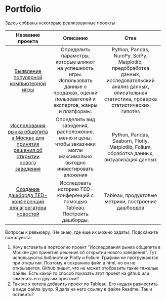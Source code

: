 # Portfolio
Здесь собраны некоторые реализованные проекты

| Название проекта  | Описание        | Стек          |
|:-----------------: |:---------------:| :-------------:|
 [Выявление популярной компьютерной игры](https://github.com/Arinich/Portfolio/tree/main/Game%20success)|Определить параметры, которые влияют на успешность игры. Использовать данные о продажах, оценки пользователей и экспертов, жанры и платформы.|  Python, Pandas, NumPy, SciPy, Matplotlib, предобработка данных, исследовательский анализ данных, описательная статистика, проверка статистических гипотез|
| [Исследования рынка общепита в Москве для принятия решения об открытии нового заведения](https://github.com/Arinich/Portfolio/tree/main/Сatering%20business)| Определить вид заведения, расположение, меню и цены, чтобы заказчики могли максимально выгодно инвестировать вложения| Python, Pandas, Seaborn, Plotly, Matplotlib, Folium, обработка данных, визуализация данных|
| [Создание дашборда TED-конференций для агрегатора новостей](https://github.com/Arinich/Portfolio/tree/main/TED-conference%20(Tableau))| Исследовать историю TED-конференций с помощью Tableau. Построить дашборды. | Tableau, продуктовые метрики, построение дашбордов|

Вопросы к ревьюеру. (Не знаю, где еще их можно задать).
Подскажите пожалуйста:
1. Хочу вставить в портфолио проект "Исследования рынка общепита в Москве для принятия решения об открытии нового заведения". Тут используются библиотеки Plotly и Folium. Графики не прогружаются при открытии. Поэтому я сохранила файл в html, но он не открывается. Github пишет, что не может отобразить такие тяжелые файлы. Есть какой то способ показать этот проект на github или заменить его другим пректом?
2. Так же я хотела добавить проект по Tableau. Его недьзя разместить в виде файла ipynp. Я дала на него ссылку в файле Readme. Так и оставить?
